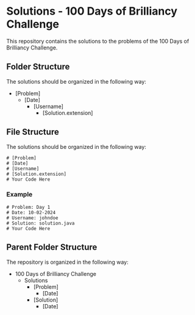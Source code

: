 # Solutions - 100 Days of Brilliancy Challenge
This repository contains the solutions to the problems of the 100 Days of Brilliancy Challenge.

## Folder Structure
The solutions should be organized in the following way:
- [Problem]
  - [Date]
    - [Username]
      - [Solution.extension]

## File Structure
The solutions should be organized in the following way:
```
# [Problem]
# [Date]
# [Username]
# [Solution.extension]
# Your Code Here
```
### Example
```
# Problem: Day 1
# Date: 10-02-2024
# Username: johndoe
# Solution: solution.java
# Your Code Here
```

## Parent Folder Structure
The repository is organized in the following way:
- 100 Days of Brilliancy Challenge
  - Solutions
    - [Problem]
      - [Date]
    - [Solution]
      - [Date]
